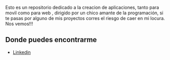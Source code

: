Esto es un repositorio dedicado a la creacion de aplicaciones, tanto para movil como para web , dirigido por un chico amante de la programación, si te pasas por alguno de mis proyectos  corres el riesgo de caer en mi locura. Nos vemos!!!

## Donde puedes encontrarme

- [Linkedin](https://www.linkedin.com/in/sergio-marcos-92599023b/)
